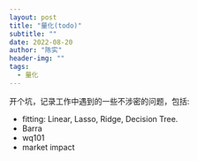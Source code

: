 ```yaml
---
layout: post
title: "量化(todo)"
subtitle: ""
date: 2022-08-20
author: "陈实"
header-img: ""
tags:
  - 量化
---
```


开个坑，记录工作中遇到的一些不涉密的问题，包括:

- fitting: Linear, Lasso, Ridge, Decision Tree.
- Barra
- wq101
- market impact
